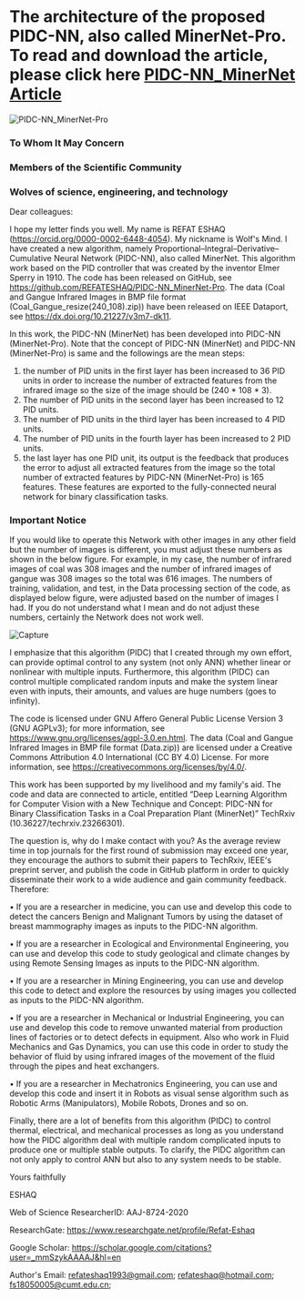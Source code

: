 # The architecture of the proposed PIDC-NN, also called MinerNet-Pro. To read and download the article, please click here [PIDC-NN_MinerNet Article](https://doi.org/10.36227/techrxiv.23266301.v2)
![PIDC-NN_MinerNet-Pro](https://github.com/REFATESHAQ/PIDC-NN_MinerNet-Pro/assets/48349737/5a7f0902-913c-44ea-91d8-fe09e072e0dc)

### To Whom It May Concern
                                                 
### Members of the Scientific Community
                                              
### Wolves of science, engineering, and technology
                                       
Dear colleagues:

I hope my letter finds you well. My name is REFAT ESHAQ (https://orcid.org/0000-0002-6448-4054).  My nickname is Wolf's Mind. I have created a new algorithm, namely Proportional–Integral–Derivative–Cumulative Neural Network (PIDC-NN), also called MinerNet. This algorithm work based on the PID controller that was created by the inventor Elmer Sperry in 1910. The code has been released on GitHub, see https://github.com/REFATESHAQ/PIDC-NN_MinerNet-Pro. The data (Coal and Gangue Infrared Images in BMP file format (Coal_Gangue_resize(240_108).zip)) have been released on IEEE Dataport, see https://dx.doi.org/10.21227/v3m7-dk11. 

In this work, the PIDC-NN (MinerNet) has been developed into PIDC-NN (MinerNet-Pro). Note that  the concept of PIDC-NN (MinerNet)  and PIDC-NN (MinerNet-Pro) is same and the followings are the mean steps:
1) the number of PID units in the first layer has been increased to 36 PID units in order to increase the number of extracted features from the infrared image so the size of the image should be (240 * 108 * 3).
2)  The number of PID units in the second layer has been increased to 12 PID units.
3)  The number of PID units in the third layer has been increased to 4 PID units.
4)  The number of PID units in the fourth layer has been increased to 2 PID units.
5) the last layer has one PID unit, its output is the feedback that produces the error to adjust all extracted features from the image so the total number of extracted features by PIDC-NN (MinerNet-Pro) is 165 features. These features are exported to the fully-connected neural network for binary classification tasks.

### Important Notice

If you would like to operate this Network with other images in any other field but the number of images is different, you must adjust these numbers as shown in the below figure. For example, in my case, the number of infrared images of coal was 308 images and the number of infrared images of gangue was 308 images so the total was 616 images. The numbers of training, validation, and test,  in the Data processing section of the code, as displayed below figure,  were adjusted based on the number of images I had. If you do not understand what I mean and do not adjust these numbers, certainly the Network does not work well.

![Capture](https://github.com/REFATESHAQ/PIDC-NN_MinerNet-Pro/assets/48349737/ccfb5032-ba1d-4e79-be9c-2c1812aef1f7)

I emphasize that this algorithm (PIDC) that I created through my own effort, can provide optimal control to any system (not only ANN) whether linear or nonlinear with multiple inputs. Furthermore, this algorithm (PIDC) can control multiple complicated random inputs and make the system linear even with inputs, their amounts, and values are huge numbers (goes to infinity).     

The code is licensed under GNU Affero General Public License Version 3 (GNU AGPLv3); for more information, see https://www.gnu.org/licenses/agpl-3.0.en.html. The data (Coal and Gangue Infrared Images in BMP file format (Data.zip)) are licensed under a Creative Commons Attribution 4.0 International (CC BY 4.0) License. For more information, see https://creativecommons.org/licenses/by/4.0/. 

This work has been supported by my livelihood and my family's aid. The code and data are connected to article, entitled “Deep Learning Algorithm for Computer Vision with a New Technique and Concept: PIDC-NN for Binary Classification Tasks in a Coal Preparation Plant (MinerNet)” TechRxiv (10.36227/techrxiv.23266301). 

The question is, why do I make contact with you? 
As the average review time in top journals for the first round of submission may exceed one year, they encourage the authors to submit their papers to TechRxiv, IEEE's preprint server, and publish the code in GitHub platform in order to quickly disseminate their work to a wide audience and gain community feedback. Therefore: 

•	If you are a researcher in medicine, you can use and develop this code to detect the cancers Benign and Malignant Tumors by using the dataset of breast mammography images as inputs to the PIDC-NN algorithm.

•	If you are a researcher in Ecological and Environmental Engineering, you can use and develop this code to study geological and climate changes by using Remote Sensing Images as inputs to the PIDC-NN algorithm.

•	If you are a researcher in Mining Engineering,   you can use and develop this code to detect and explore the resources by using images you collected as inputs to the PIDC-NN algorithm.

•	If you are a researcher in Mechanical or Industrial Engineering, you can use and develop this code to remove unwanted material from production lines of factories or to detect defects in equipment. Also who work in Fluid Mechanics and Gas Dynamics, you can use this code in order to study the behavior of fluid by using infrared images of the movement of the fluid through the pipes and heat exchangers.

•	If you are a researcher in Mechatronics Engineering, you can use and develop this code and insert it in Robots as visual sense algorithm such as Robotic Arms (Manipulators), Mobile Robots, Drones and so on. 

Finally, there are a lot of benefits from this algorithm (PIDC) to control thermal, electrical, and mechanical processes as long as you understand how the PIDC algorithm deal with multiple random complicated inputs to produce one or multiple stable outputs. To clarify, the PIDC algorithm can not only apply to control ANN but also to any system needs to be stable.

Yours faithfully

ESHAQ

Web of Science ResearcherID: AAJ-8724-2020

ResearchGate: https://www.researchgate.net/profile/Refat-Eshaq

Google Scholar: https://scholar.google.com/citations?user=_mmSzykAAAAJ&hl=en

Author's Email: refateshaq1993@gmail.com;  refateshaq@hotmail.com;  fs18050005@cumt.edu.cn;


